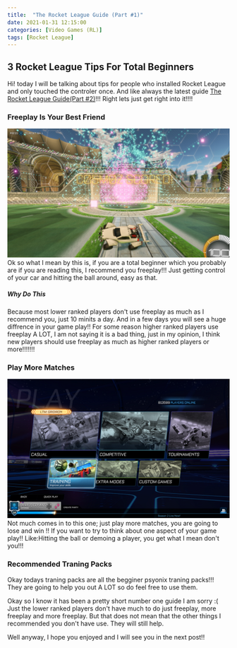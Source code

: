 ```yaml
---
title:  "The Rocket League Guide (Part #1)"
date: 2021-01-31 12:15:00
categories: [Video Games (RL)]
tags: [Rocket League]
---
```



## 3 Rocket League Tips For Total Beginners

Hi! today I will be talking about tips for people who installed Rocket League and only touched the controler once.
And like always the latest guide [The Rocket League Guide(Part #2)](https://adrianrubio.org/posts/The_Rocket_League_Guide_part_2/)!!!
Right lets just get right into it!!!!

### Freeplay Is Your Best Friend
![My camera settings](/assets/img/adrian-free-play.png)
Ok so what I mean by this is, if you are a total beginner which you probably are if you are reading this, I recommend you freeplay!!! 
Just getting control of your car and hitting the ball around, easy as that.
##### Why Do This
Because most lower ranked players don't use freeplay as much as I recommend you, just 10 minits a day.
And in a few days you will see a huge diffrence in your game play!!
For some reason higher ranked players use freeplay A LOT, I am not saying it is a bad thing, just in my opinion, I think new players should use freeplay as much as higher ranked players or more!!!!!!!
 
### Play More Matches
![My camera settings](/assets/img/rocket-league-play.png)
Not much comes in to this one; just play more matches, you are going to lose and win !!
If you want to try to think about one aspect of your game play!!
Like:Hitting the ball or demoing a player, you get what I mean don't you!!!

### Recommended Traning Packs
Okay todays traning packs are all the begginer psyonix traning packs!!!
They are going to help you out  A LOT so do feel free to use them.

Okay so I know it has been a pretty short number one guide I am sorry :(
Just the lower ranked players don't have much to do just freeplay, more freeplay and more freeplay.
But that does not mean that the other things I recommended you don't have use. They will still help.

Well anyway, I hope you enjoyed and I will see you in the next post!!
